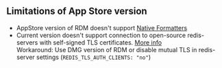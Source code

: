 ## Limitations of App Store version

* AppStore version of RDM doesn't support [Native Formatters](native-formatters.md)
* Current version doesn't support connection to open-source redis-servers with self-signed TLS certificates. [More info](https://github.com/uglide/RedisDesktopManager/issues/4944)
  <br> Workaround: Use DMG version of RDM or disable mutual TLS in redis-server settings (`REDIS_TLS_AUTH_CLIENTS: "no"`)
  
  

